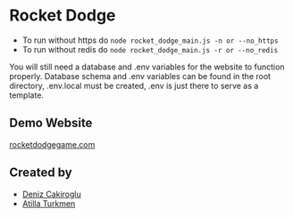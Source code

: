 # Rocket Dodge
- To run without https do ```node rocket_dodge_main.js -n or --no_https```
- To run without redis do ```node rocket_dodge_main.js -r or --no_redis```

You will still need a database and .env variables for the website to function properly.
Database schema and .env variables can be found in the root directory, .env.local must be
created, .env is just there to serve as a template.

## Demo Website
[rocketdodgegame.com](https://rocketdodgegame.com)

## Created by
- [Deniz Cakiroglu](https://github.com/DBC201)
- [Atilla Turkmen](https://github.com/atillaturkmen)
